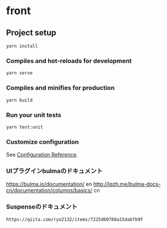 # front

## Project setup
```
yarn install
```

### Compiles and hot-reloads for development
```
yarn serve
```

### Compiles and minifies for production
```
yarn build
```

### Run your unit tests
```
yarn test:unit
```

### Customize configuration
See [Configuration Reference](https://cli.vuejs.org/config/).


### UIプラグインbulmaのドキュメント

https://bulma.io/documentation/ en
http://lqzh.me/bulma-docs-cn/documentation/columns/basics/ cn

### Suspenseのドキュメント
```
https://qiita.com/ryo2132/items/7225d60768a15dabfb9f
```